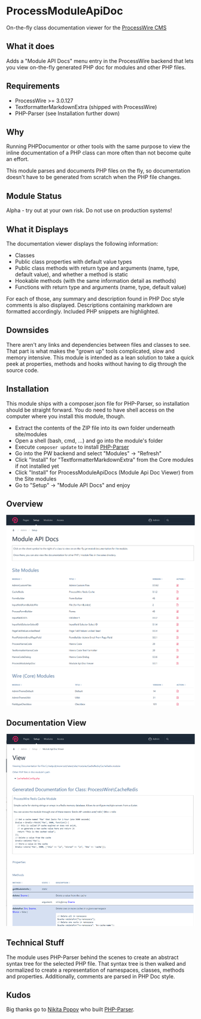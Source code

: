 # ProcessModuleApiDoc
On-the-fly class documentation viewer for the [ProcessWire CMS](https://processwire.com)

## What it does
Adds a "Module API Docs" menu entry in the ProcessWire backend that lets you view on-the-fly generated PHP doc for modules and other PHP files.

## Requirements

- ProcessWire >= 3.0.127
- TextformatterMarkdownExtra (shipped with ProcessWire)
- PHP-Parser (see Installation further down)

## Why

Running PHPDocumentor or other tools with the same purpose to view the inline documentation of a PHP class can more often than not become quite an effort.

This module parses and documents PHP files on the fly, so documentation doesn't have to be generated from scratch when the PHP file changes.

## Module Status

Alpha - try out at your own risk. Do not use on production systems!

## What it Displays

The documentation viewer displays the following information:

- Classes
- Public class properties with default value types
- Public class methods with return type and arguments (name, type, default value), and whether a method is static
- Hookable methods (with the same information detail as methods)
- Functions with return type and arguments (name, type, default value)

For each of those, any summary and description found in PHP Doc style comments is also displayed. Descriptions containing markdown are formatted accordingly.
Included PHP snippets are highlighted.

## Downsides

There aren't any links and dependencies between files and classes to see. That part is what makes the "grown up" tools complicated, slow and memory intensive. This module is intended as a lean solution to take a quick peek at properties, methods and hooks without having to dig through the source code.

## Installation

This module ships with a composer.json file for PHP-Parser, so installation should be straight forward. You do need to have shell access on the computer where you install this module, though.

- Extract the contents of the ZIP file into its own folder underneath site/modules
- Open a shell (bash, cmd, ...) and go into the module's folder
- Execute ```composer update``` to install [PHP-Parser](https://github.com/nikic/PHP-Parser)
- Go into the PW backend and select "Modules" -> "Refresh"
- Click "Install" for "TextformatterMarkdownExtra" from the Core modules if not installed yet
- Click "Install" for ProcessModuleApiDocs (Module Api Doc Viewer) from the Site modules
- Go to "Setup" -> "Module API Docs" and enjoy

## Overview

![Screenshot over over page](https://raw.githubusercontent.com/BitPoet/bitpoet.github.io/master/img/apidocs1.png)

## Documentation View

![Screenshot of documentation view](https://raw.githubusercontent.com/BitPoet/bitpoet.github.io/master/img/apidocs2-view.png)

## Technical Stuff

The module uses PHP-Parser behind the scenes to create an abstract syntax tree for the selected PHP file. That syntax tree is then walked and normalized to create a representation of namespaces, classes, methods and properties. Additionally, comments are parsed in PHP Doc style.

## Kudos

Big thanks go to [Nikita Popov](https://github.com/nikic) who built [PHP-Parser](https://github.com/nikic/PHP-Parser).
